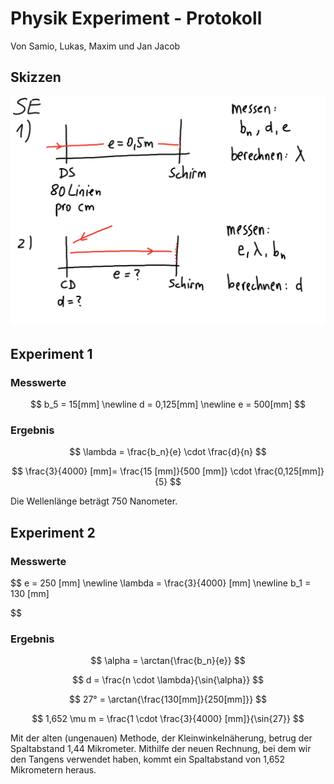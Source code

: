 # Physik Experiment - Protokoll

Von Samio, Lukas, Maxim und Jan Jacob

## Skizzen

![Screenshot_20230223-165619.png](Physik%20Experiment%20-%20Protokoll/Screenshot_20230223-165619.png)

## Experiment 1

### Messwerte

$$
b_5 = 15[mm]
\newline
d = 0,125[mm]
\newline
e = 500[mm]
$$

### Ergebnis

$$
\lambda = \frac{b_n}{e} \cdot \frac{d}{n}
$$

$$
\frac{3}{4000} [mm]= \frac{15 [mm]}{500 [mm]} \cdot \frac{0,125[mm]}{5}
$$

Die Wellenlänge beträgt 750 Nanometer.

## Experiment 2

### Messwerte

$$
e = 250 [mm]
\newline
\lambda = \frac{3}{4000} [mm]
\newline
b_1 = 130 [mm]

$$

### Ergebnis

$$
\alpha = \arctan{\frac{b_n}{e}}
$$

$$
d = \frac{n \cdot \lambda}{\sin{\alpha}}
$$

$$
27° = \arctan{\frac{130[mm]}{250[mm]}}
$$

$$
1,652 \mu m = \frac{1 \cdot \frac{3}{4000} [mm]}{\sin{27}}
$$

Mit der alten (ungenauen) Methode, der Kleinwinkelnäherung, betrug der Spaltabstand 1,44 Mikrometer. Mithilfe der neuen Rechnung, bei dem wir den Tangens verwendet haben, kommt ein Spaltabstand von 1,652 Mikrometern heraus.